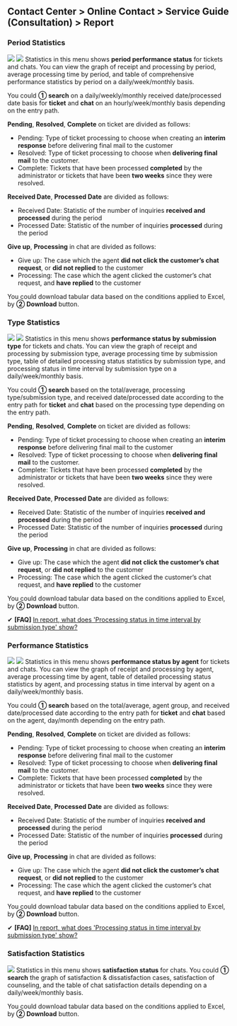## Contact Center > Online Contact > Service Guide (Consultation) > Report

### Period Statistics
![](http://static.toastoven.net/prod_contact_center/6.1-(1)_en.png)
![](http://static.toastoven.net/prod_contact_center/6.1-(2)_en.png)
Statistics in this menu shows **period performance status** for tickets and chats. You can view the graph of receipt and processing by period, average processing time by period, and table of comprehensive performance statistics by period on a daily/week/monthly basis.

You could **① search** on a daily/weekly/monthly received date/processed date basis for **ticket** and **chat** on an hourly/week/monthly basis depending on the entry path.

**Pending**, **Resolved**, **Complete** on ticket are divided as follows:

- Pending: Type of ticket processing to choose when creating an **interim response** before delivering final mail to the customer 
- Resolved: Type of ticket processing to choose when **delivering final mail** to the customer.
- Complete: Tickets that have been processed **completed** by the administrator or tickets that have been **two weeks** since they were resolved.

**Received Date**, **Processed Date** are divided as follows:

- Received Date: Statistic of the number of inquiries **received and processed** during the period
- Processed Date: Statistic of the number of inquiries **processed** during the period

**Give up**, **Processing** in chat are divided as follows:

- Give up: The case which the agent **did not click the customer’s chat request**, or **did not replied** to the customer
- Processing: The case which the agent clicked the customer’s chat request, and **have replied** to the customer

You could download tabular data based on the conditions applied to Excel, by **② Download** button.

### Type Statistics
![](http://static.toastoven.net/prod_contact_center/6.2-(1)_en.png)
![](http://static.toastoven.net/prod_contact_center/6.2-(2)_en.png)
Statistics in this menu shows **performance status by submission type** for tickets and chats. You can view the graph of receipt and processing by submission type, average processing time by submission type, table of detailed processing status statistics by submission type, and processing status in time interval by submission type on a daily/week/monthly basis. 

You could **① search** based on the total/average, processing type/submission type, and received date/processed date according to the entry path for **ticket** and **chat** based on the processing type depending on the entry path.

**Pending**, **Resolved**, **Complete** on ticket are divided as follows:

- Pending: Type of ticket processing to choose when creating an **interim response** before delivering final mail to the customer
- Resolved: Type of ticket processing to choose when **delivering final mail** to the customer.
- Complete: Tickets that have been processed **completed** by the administrator or tickets that have been **two weeks** since they were resolved.

**Received Date**, **Processed Date** are divided as follows:

- Received Date: Statistic of the number of inquiries **received and processed** during the period
- Processed Date: Statistic of the number of inquiries **processed** during the period

**Give up**, **Processing** in chat are divided as follows:

- Give up: The case which the agent **did not click the customer’s chat request**, or **did not replied** to the customer
- Processing: The case which the agent clicked the customer’s chat request, and **have replied** to the customer

You could download tabular data based on the conditions applied to Excel, by **② Download** button.

✔ **\[FAQ]** [In report, what does 'Processing status in time interval by submission type' show?](https://nhn-contact.oc.toast.com/oceng/hc/article/138/)

### Performance Statistics
![](http://static.toastoven.net/prod_contact_center/6.3-(1)_en.png)
![](http://static.toastoven.net/prod_contact_center/6.3-(2)_en.png)
Statistics in this menu shows **performance status by agent** for tickets and chats. You can view the graph of receipt and processing by agent, average processing time by agent, table of detailed processing status statistics by agent, and processing status in time interval by agent on a daily/week/monthly basis.

You could **① search** based on the total/average, agent group, and received date/processed date according to the entry path for **ticket** and **chat** based on the agent, day/month depending on the entry path.

**Pending**, **Resolved**, **Complete** on ticket are divided as follows:

- Pending: Type of ticket processing to choose when creating an **interim response** before delivering final mail to the customer
- Resolved: Type of ticket processing to choose when **delivering final mail** to the customer.
- Complete: Tickets that have been processed **completed** by the administrator or tickets that have been **two weeks** since they were resolved.

**Received Date**, **Processed Date** are divided as follows:

- Received Date: Statistic of the number of inquiries **received and processed** during the period
- Processed Date: Statistic of the number of inquiries **processed** during the period

**Give up**, **Processing** in chat are divided as follows:

- Give up: The case which the agent **did not click the customer’s chat request**, or **did not replied** to the customer
- Processing: The case which the agent clicked the customer’s chat request, and **have replied** to the customer

You could download tabular data based on the conditions applied to Excel, by **② Download** button.

✔ **\[FAQ]** [In report, what does 'Processing status in time interval by submission type' show?](https://nhn-contact.oc.toast.com/oceng/hc/article/138/)

### Satisfaction Statistics
![](http://static.toastoven.net/prod_contact_center/6.4-(1)_en.png)
Statistics in this menu shows **satisfaction status** for chats. You could **① search** the graph of satisfaction & dissatisfaction cases, satisfaction of counseling, and the table of chat satisfaction details depending on a daily/week/monthly basis.

You could download tabular data based on the conditions applied to Excel, by **② Download** button.
